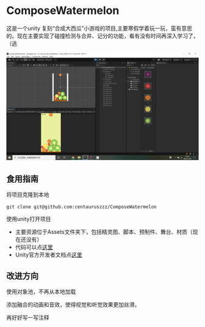 # ComposeWatermelon
这是一个unity 复刻“合成大西瓜”小游戏的项目,主要寒假学着玩一玩，蛮有意思的。现在主要实现了碰撞检测与合并、记分的功能，看有没有时间再深入学习了，（逃

![1611639917475](1611639917475.png)

## 食用指南

将项目克隆到本地

```make
git clone git@github.com:centauruszzz/ComposeWatermelon
```

使用unity打开项目

* 主要资源位于Assets文件夹下，包括精灵图、脚本、预制件、舞台、材质（现在还没有）
* 代码可以点[这里](https://github.com/centauruszzz/ComposeWatermelon/tree/main/Assets/Scripts)
* Unity官方开发者文档点[这里](https://docs.unity.cn/cn/2020.2/Manual/UnityManual.html)

## 改进方向

使用对象池，不再从本地加载

添加融合的动画和音效，使得视觉和听觉效果更加丝滑。

再好好写一写注释

